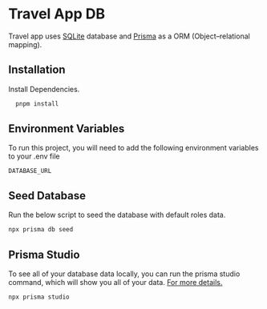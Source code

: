 # Travel App DB

Travel app uses [SQLite](https://www.sqlite.org/index.html) database and [Prisma](https://www.prisma.io/) as a ORM (Object–relational mapping).

## Installation

Install Dependencies.

```bash
  pnpm install
```

## Environment Variables

To run this project, you will need to add the following environment variables to your .env file

`DATABASE_URL`

## Seed Database

Run the below script to seed the database with default roles data.

```bash
npx prisma db seed
```

## Prisma Studio

To see all of your database data locally, you can run the prisma studio command, which will show you all of your data. [For more details.](https://www.prisma.io/studio)

```bash
npx prisma studio
```
